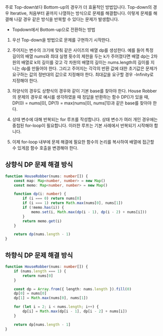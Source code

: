 주로 Top-down보다 Bottom-up의 경우가 더 효율적인 방법입니다. Top-down의 경우
Iterative, 처음부터 끝까지 나열하는 방식으로 문제를 해결합니다. 이렇게 문제를
해결해 나갈 경우 같은 방식을 반복할 수 있다는 문제가 발생합니다.

-   Topdown에서 Bottom-up으로 전환하는 방법

1. 우선 Top-down을 방법으로 문제를 구현하기 시작한다.

2. 주어지는 변수의 크기에 맞춰 같은 사이즈의 배열 dp를 생성한다. 예를 들어 특정 길이의 배열 nums와 최대 실행 횟수의 제한을 두는 k가 주어졌다면 배열 dp는 2차원의 배열로 k의 길이를 갖고 각 차원의 배열의 길이는 nums.length의 길이를 지니는 dp를 만들어야 한다. 그리고 주어지는 각각의 반환 값에 대한 초기값은 문제가 요구하는 값의 정반대의 값으로 지정해야 한다. 최대값을 요구할 경우 -Infinity로 지정해야 한다.

3. 하양식의 경우도 상향식의 경우와 같이 기본 base를 찾아야 한다. House Robber의 문제의 경우로 예시를 생각하였을 때 정답을 반환하는 함수 DP()가 있을 때, DP(0) = nums[0], DP(1) = max(nums[0], nums[1])과 같은 base를 찾아야 한다.

4. 상태 변수에 대해 반복되는 for 루프를 작성합니다. 상태 변수가 여러 개인 경우에는 중첩된 for-loop이 필요합니다. 이러한 루프는 기본 사례에서 반복되기 시작해야 합니다.

5. 이제 for-loop 내부에 문제 해결에 필요한 함수의 논리를 복사하여 배열에 접근할 수 있게끔 함수 호출을 변경해야 한다.

## 상향식 DP 문제 해결 방식

```typescript
function HouseRobber(nums: number[]) {
    const map: Map<number, number> = new Map()
    const memo: Map<number, number> = new Map()

    function dp(i: number) {
        if (i === 0) return nums[0]
        if (i === 1) return Math.max(nums[0], nums[1])
        if (!memo.has(i)) {
            memo.set(i, Math.max(dp(i - 1), dp(i - 2) + nums[i]))
        }
        return memo.get(i)
    }

    return dp(nums.length - 1)
}
```

## 하향식 DP 문제 해결 방식

```typescript
function HouseRobber(nums: number[]) {
    if (nums.length === 1) {
        return nums[0]
    }

    const dp = Array.from({ length: nums.length }).fill(0)
    dp[0] = nums[0]
    dp[1] = Math.max(nums[0], nums[1])

    for (let i = 2; i < nums.length; i++) {
        dp[i] = Math.max(dp[i - 1], dp[i - 2] + nums[i])
    }

    return dp[nums.length - 1]
}
```
